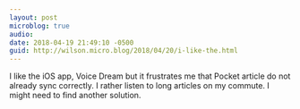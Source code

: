 ```yaml
---
layout: post
microblog: true
audio: 
date: 2018-04-19 21:49:10 -0500
guid: http://wilson.micro.blog/2018/04/20/i-like-the.html
---
```

I like the iOS app, Voice Dream but it frustrates me that Pocket article do not already sync correctly. I rather listen to long articles on my commute. I might need to find another solution. 
